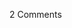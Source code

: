 <span class="commentheader">2 Comments</span>

<!-- <div class="commentdivider">
<span class="commentauthorbox">Posted by <a href="http://www.pascal.com/cgi-bin/mt/mt-comments.cgi?__mode=red&id=610">Raba</a></span>
<span class="commentdatebox">Saturday, March  6, 2004</span>
<span class="commenttimebox"> 9:06 PM</span>
</div>
<div class="commentbody">Ryan is gay.</div>
<div class="commentdivider">
<span class="commentauthorbox">Posted by ryan</span>
<span class="commentdatebox">Monday, March 15, 2004</span>
<span class="commenttimebox"> 5:12 PM</span>
</div>
<div class="commentbody">F— you Raba-

Going by your name, I can’t tell what sex you are- you freak. Raba?

You probably renamed yourself that because none of your friends cared enough to give you a nickname of your own. When I get a break from my hectic schedule I’m gonna come hunt you down–so be looking over your shoulder-

One day I’ll be there; and I’ll pick you up out of the puddle of urine you’ve been sleeping in, and stomp your face right back down into the blood and piss soiled earth.

jus’ kiddin’</div> -->
